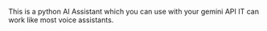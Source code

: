 This is a python AI Assistant which you can use with your gemini API IT can work like most voice assistants.

